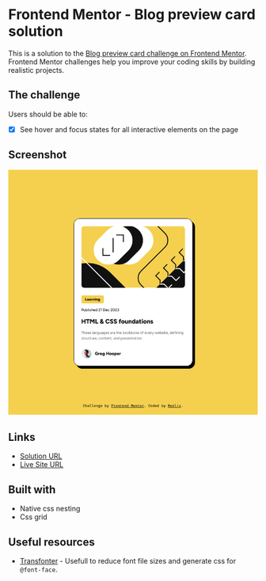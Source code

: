 # Frontend Mentor - Blog preview card solution

This is a solution to the [Blog preview card challenge on Frontend Mentor](https://www.frontendmentor.io/challenges/blog-preview-card-ckPaj01IcS). Frontend Mentor challenges help you improve your coding skills by building realistic projects. 

## The challenge

Users should be able to:

- [x] See hover and focus states for all interactive elements on the page

## Screenshot

![](./screenshot.png)

## Links

- [Solution URL](https://www.frontendmentor.io/solutions/very-quick-card-JTUaAaKmo5)
- [Live Site URL](https://meelix.github.io/frontendmentor-blog-card)

## Built with

- Native css nesting
- Css grid

## Useful resources

- [Transfonter](https://transfonter.org/) - Usefull to reduce font file sizes and generate css for `@font-face`.